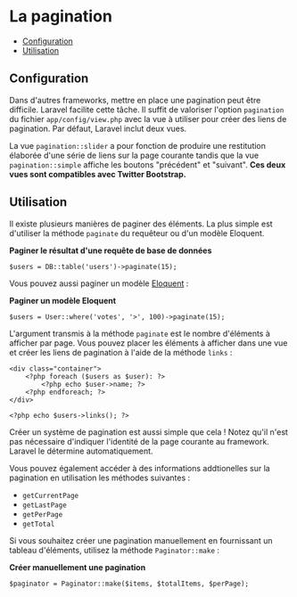 # La pagination

- [Configuration](#configuration)
- [Utilisation](#usage)

<a name="configuration"></a>
## Configuration

Dans d'autres frameworks, mettre en place une pagination peut être difficile. Laravel facilite cette tâche. Il suffit de valoriser l'option `pagination` du fichier `app/config/view.php` avec la vue à utiliser pour créer des liens de pagination. Par défaut, Laravel inclut deux vues.

La vue `pagination::slider` a pour fonction de produire une restitution élaborée d'une série de liens sur la page courante tandis que la vue `pagination::simple` affiche les boutons "précédent" et "suivant". **Ces deux vues sont compatibles avec Twitter Bootstrap.**

<a name="usage"></a>
## Utilisation

Il existe plusieurs manières de paginer des éléments. La plus simple est d'utiliser la méthode `paginate` du requêteur ou d'un modèle Eloquent.

**Paginer le résultat d'une requête de base de données**

	$users = DB::table('users')->paginate(15);

Vous pouvez aussi paginer un modèle [Eloquent](/docs/eloquent) :

**Paginer un modèle Eloquent**

	$users = User::where('votes', '>', 100)->paginate(15);

L'argument transmis à la méthode `paginate` est le nombre d'éléments à afficher par page. Vous pouvez placer les éléments à afficher dans une vue et créer les liens de pagination à l'aide de la méthode `links` : 

	<div class="container">
		<?php foreach ($users as $user): ?>
			<?php echo $user->name; ?>
		<?php endforeach; ?>
	</div>

	<?php echo $users->links(); ?>

Créer un système de pagination est aussi simple que cela ! Notez qu'il n'est pas nécessaire d'indiquer l'identité de la page courante au framework. Laravel le détermine automatiquement.

Vous pouvez également accéder à des informations addtionelles sur la pagination en utilisation les méthodes suivantes :

- `getCurrentPage`
- `getLastPage`
- `getPerPage`
- `getTotal`

Si vous souhaitez créer une pagination manuellement en fournissant un tableau d'éléments, utilisez la méthode `Paginator::make` :

**Créer manuellement une pagination**

	$paginator = Paginator::make($items, $totalItems, $perPage);
